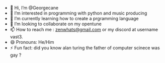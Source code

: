- 👋 Hi, I’m @Georgecane
- 👀 I’m interested in programming with python and music producing
- 🌱 I’m currently learning how to create a prgramming language
- 💞️ I’m looking to collaborate on my opentune
- 📫 How to reach me : zenwhats@gmail.com or my discord at username vast3.
- 😄 Pronouns: He/Him
- ⚡ Fun fact: did you know alan turing the
   father of computer scinece was gay ?

